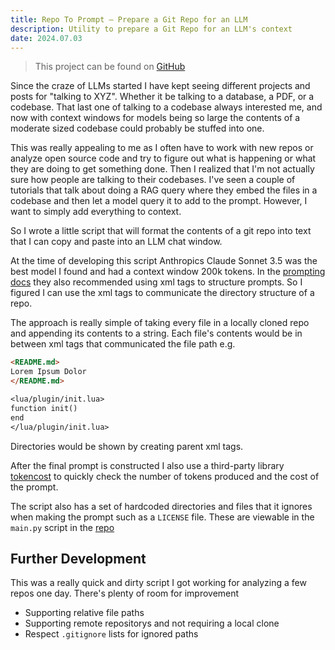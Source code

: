 ```yaml
---
title: Repo To Prompt — Prepare a Git Repo for an LLM
description: Utility to prepare a Git Repo for an LLM's context
date: 2024.07.03
---
```


> This project can be found on [GitHub](https://github.com/VVoruganti/repo-to-prompt)

Since the craze of LLMs started I have kept seeing different projects and posts
for "talking to XYZ". Whether it be talking to a database, a PDF, or a codebase.
That last one of talking to a codebase always interested me, and now with context
windows for models being so large the contents of a moderate sized codebase
could probably be stuffed into one. 

This was really appealing to me as I often have to work with new repos or
analyze open source code and try to figure out what is happening or what they
are doing to get something done. Then I realized that I'm not actually sure how
people are talking to their codebases. I've seen a couple of tutorials that talk
about doing a RAG query where they embed the files in a codebase and then let a
model query it to add to the prompt. However, I want to simply add everything to
context. 

So I wrote a little script that will format the contents of a git repo into text
that I can copy and paste into an LLM chat window. 

At the time of developing this script Anthropics Claude Sonnet 3.5 was the best
model I found and had a context window 200k tokens. In the [prompting docs](https://docs.anthropic.com/en/docs/build-with-claude/prompt-engineering/use-xml-tags)
they also recommended using xml tags to structure prompts. So I figured I can
use the xml tags to communicate the directory structure of a repo. 

The approach is really simple of taking every file in a locally cloned repo and
appending its contents to a string. Each file's contents would be in between xml
tags that communicated the file path e.g.

```markdown
<README.md>
Lorem Ipsum Dolor
</README.md>

<lua/plugin/init.lua>
function init()
end
</lua/plugin/init.lua>
```

Directories would be shown by creating parent xml tags.

After the final prompt is constructed I also use a third-party library
[tokencost](https://github.com/AgentOps-AI/tokencost) to quickly check the
number of tokens produced and the cost of the prompt.

The script also has a set of hardcoded directories and files that it ignores
when making the prompt such as a `LICENSE` file. These are viewable in the
`main.py` script in the [repo](https://github.com/VVoruganti/repo-to-prompt)

## Further Development

This was a really quick and dirty script I got working for analyzing a few repos
one day. There's plenty of room for improvement

* Supporting relative file paths
* Supporting remote repositorys and not requiring a local clone
* Respect `.gitignore` lists for ignored paths


